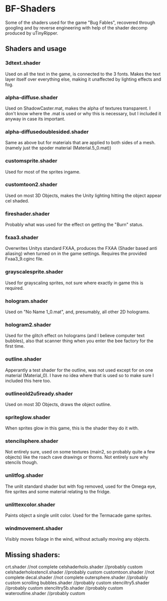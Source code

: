 # BF-Shaders
Some of the shaders used for the game "Bug Fables", recovered through googling and by reverse engineering with help of the shader decomp produced by uTinyRipper.
## Shaders and usage
### 3dtext.shader
Used on all the text in the game, is connected to the 3 fonts. Makes the text layer itself over everything else, making it unaffected by lighting effects and fog.
### alpha-diffuse.shader
Used on ShadowCaster.mat, makes the alpha of textures transparent. I don't know where the .mat is used or why this is necessary, but I included it anyway in case its important.
### alpha-diffusedoublesided.shader
Same as above but for materials that are applied to both sides of a mesh. (namely just the spoder material (Material.5_0.mat))
### customsprite.shader
Used for most of the sprites ingame.
### customtoon2.shader
Used on most 3D Objects, makes the Unity lighting hitting the object appear cel shaded.
### fireshader.shader
Probably what was used for the effect on getting the "Burn" status.
### fxaa3.shader
Overwrites Unitys standard FXAA, produces the FXAA (Shader based anti aliasing) when turned on in the game settings. Requires the provided Fxaa3_9.cginc file.
### grayscalesprite.shader
Used for grayscaling sprites, not sure where exactly in game this is required.
### hologram.shader
Used on "No Name 1_0.mat", and, presumably, all other 2D holograms.
### hologram2.shader
Used for the glitch effect on holograms (and I believe computer text bubbles), also that scanner thing when you enter the bee factory for the first time.
### outline.shader
Apperantly a test shader for the outline, was not used except for on one material (Material_0). I have no idea where that is used so to make sure I included this here too.
### outlineold2u5ready.shader
Used on most 3D Objects, draws the object outline.
### spriteglow.shader
When sprites glow in this game, this is the shader they do it with.
### stencilsphere.shader
Not entirely sure, used on some textures (main2, so probably quite a few objects) like the roach cave drawings or thorns. Not entirely sure why stencils though.
### unlitfog.shader
The unlit standard shader but with fog removed, used for the Omega eye, fire sprites and some material relating to the fridge.
### unlittexcolor.shader
Paints object a single unlit color. Used for the Termacade game sprites.
### windmovement.shader
Visibly moves foilage in the wind, without actually moving any objects.

## Missing shaders:
crt.shader						//not complete
celshaderholo.shader			//probably custom
celshaderholostencil.shader		//probably custom
customtoon.shader				//not complete
decal.shader					//not complete
outersphere.shader				//probably custom
scrolling bubbles.shader		//probably custom
stenciltry5.shader				//probably custom
stenciltry5b.shader				//probably custom
wateroutline.shader				//probably custom
